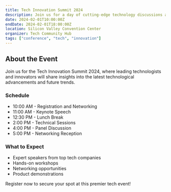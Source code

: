 ```yaml
---
title: Tech Innovation Summit 2024
description: Join us for a day of cutting-edge technology discussions and networking with industry leaders
date: 2024-02-01T10:00:00Z
endDate: 2024-02-01T18:00:00Z
location: Silicon Valley Convention Center
organizer: Tech Community Hub
tags: ["conference", "tech", "innovation"]
---
```


## About the Event

Join us for the Tech Innovation Summit 2024, where leading technologists and innovators will share insights into the latest technological advancements and future trends.

### Schedule

- 10:00 AM - Registration and Networking
- 11:00 AM - Keynote Speech
- 12:30 PM - Lunch Break
- 2:00 PM - Technical Sessions
- 4:00 PM - Panel Discussion
- 5:00 PM - Networking Reception

### What to Expect

- Expert speakers from top tech companies
- Hands-on workshops
- Networking opportunities
- Product demonstrations

Register now to secure your spot at this premier tech event!
